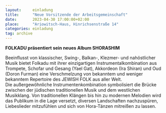 ```yaml
---
layout:     einladung
title:      "Neue Vorsitzende der Arbeitsgemeinschaft"
date:       2023-04-30 17:00:00+02:00
place:      "Ariowitsch-Haus, Hinrichsenstraße 14"
categories: einladung
tag: archive
---
```


**FOLKADU präsentiert sein neues Album SHORASHIM**

Beeinflusst von klassischer, Swing-, Balkan-, Klezmer- und nahöstlicher Musik bietet Folkadu mit ihrer einzigartigen Instrumentalkombination aus Trompete, Schofar und Gesang (Yael Gat), Akkordeon (Ira Shiran) und Oud (Doron Furman) eine Verschmelzung von bekanntem und weniger bekanntem Repertoire des JEWISH FOLK aus aller Welt.
<br>
Die außergewöhnliche Instrumentenkombination symbolisiert die Brücke zwischen der jüdischen traditionellen Musik und dem westlichen Musikklang. Von traditionellen Klängen bis hin zu modernen Melodien wird das Publikum in die Lage versetzt, diversen Landschaften nachzuspüren, Liebeslieder mitzufühlen und sich von Hora-Tänzen mitreißen zu lassen.
